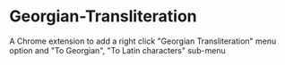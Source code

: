 # Georgian-Transliteration
A Chrome extension to add a right click "Georgian Transliteration" menu option and "To Georgian", "To Latin characters" sub-menu
